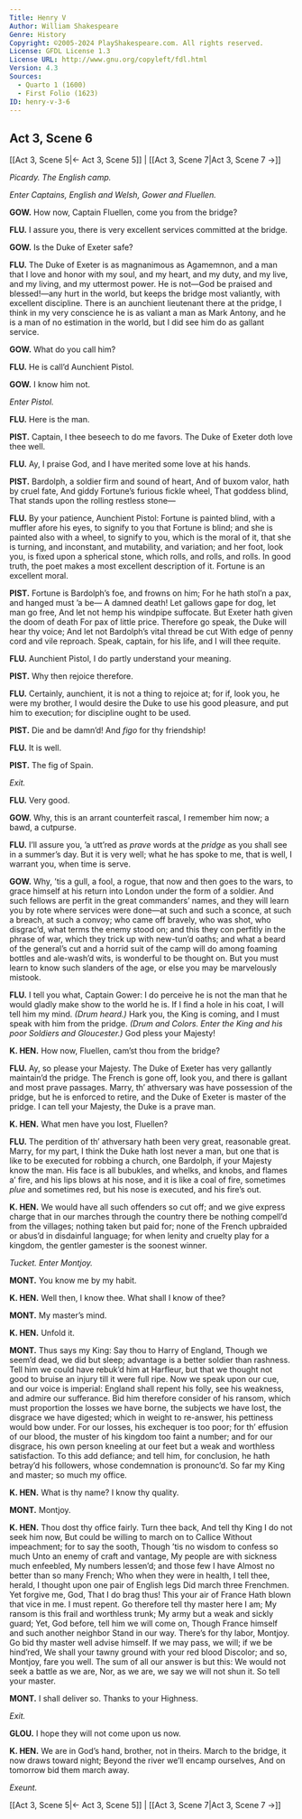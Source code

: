 ```yaml
---
Title: Henry V
Author: William Shakespeare
Genre: History
Copyright: ©2005-2024 PlayShakespeare.com. All rights reserved.
License: GFDL License 1.3
License URL: http://www.gnu.org/copyleft/fdl.html
Version: 4.3
Sources:
  - Quarto 1 (1600)
  - First Folio (1623)
ID: henry-v-3-6
---
```


## Act 3, Scene 6
[[Act 3, Scene 5|← Act 3, Scene 5]] | [[Act 3, Scene 7|Act 3, Scene 7 →]]

*Picardy. The English camp.*

*Enter Captains, English and Welsh, Gower and Fluellen.*

**GOW.**
How now, Captain Fluellen, come you from the bridge?

**FLU.**
I assure you, there is very excellent services committed at the bridge.

**GOW.**
Is the Duke of Exeter safe?

**FLU.**
The Duke of Exeter is as magnanimous as Agamemnon, and a man that I love and honor with my soul, and my heart, and my duty, and my live, and my living, and my uttermost power. He is not—God be praised and blessed!—any hurt in the world, but keeps the bridge most valiantly, with excellent discipline. There is an aunchient lieutenant there at the pridge, I think in my very conscience he is as valiant a man as Mark Antony, and he is a man of no estimation in the world, but I did see him do as gallant service.

**GOW.**
What do you call him?

**FLU.**
He is call’d Aunchient Pistol.

**GOW.**
I know him not.

*Enter Pistol.*

**FLU.**
Here is the man.

**PIST.**
Captain, I thee beseech to do me favors.
The Duke of Exeter doth love thee well.

**FLU.**
Ay, I praise God, and I have merited some love at his hands.

**PIST.**
Bardolph, a soldier firm and sound of heart,
And of buxom valor, hath by cruel fate,
And giddy Fortune’s furious fickle wheel,
That goddess blind,
That stands upon the rolling restless stone⁠—

**FLU.**
By your patience, Aunchient Pistol: Fortune is painted blind, with a muffler afore his eyes, to signify to you that Fortune is blind; and she is painted also with a wheel, to signify to you, which is the moral of it, that she is turning, and inconstant, and mutability, and variation; and her foot, look you, is fixed upon a spherical stone, which rolls, and rolls, and rolls. In good truth, the poet makes a most excellent description of it. Fortune is an excellent moral.

**PIST.**
Fortune is Bardolph’s foe, and frowns on him;
For he hath stol’n a pax, and hanged must ’a be⁠—
A damned death!
Let gallows gape for dog, let man go free,
And let not hemp his windpipe suffocate.
But Exeter hath given the doom of death
For pax of little price.
Therefore go speak, the Duke will hear thy voice;
And let not Bardolph’s vital thread be cut
With edge of penny cord and vile reproach.
Speak, captain, for his life, and I will thee requite.

**FLU.**
Aunchient Pistol, I do partly understand your meaning.

**PIST.**
Why then rejoice therefore.

**FLU.**
Certainly, aunchient, it is not a thing to rejoice at; for if, look you, he were my brother, I would desire the Duke to use his good pleasure, and put him to execution; for discipline ought to be used.

**PIST.**
Die and be damn’d! And *figo* for thy friendship!

**FLU.**
It is well.

**PIST.**
The fig of Spain.

*Exit.*

**FLU.**
Very good.

**GOW.**
Why, this is an arrant counterfeit rascal, I remember him now; a bawd, a cutpurse.

**FLU.**
I’ll assure you, ’a utt’red as *prave* words at the *pridge* as you shall see in a summer’s day. But it is very well; what he has spoke to me, that is well, I warrant you, when time is serve.

**GOW.**
Why, ’tis a gull, a fool, a rogue, that now and then goes to the wars, to grace himself at his return into London under the form of a soldier. And such fellows are perfit in the great commanders’ names, and they will learn you by rote where services were done—at such and such a sconce, at such a breach, at such a convoy; who came off bravely, who was shot, who disgrac’d, what terms the enemy stood on; and this they con perfitly in the phrase of war, which they trick up with new-tun’d oaths; and what a beard of the general’s cut and a horrid suit of the camp will do among foaming bottles and ale-wash’d wits, is wonderful to be thought on. But you must learn to know such slanders of the age, or else you may be marvelously mistook.

**FLU.**
I tell you what, Captain Gower: I do perceive he is not the man that he would gladly make show to the world he is. If I find a hole in his coat, I will tell him my mind.
*(Drum heard.)*
Hark you, the King is coming, and I must speak with him from the pridge.
*(Drum and Colors. Enter the King and his poor Soldiers and Gloucester.)*
God pless your Majesty!

**K. HEN.**
How now, Fluellen, cam’st thou from the bridge?

**FLU.**
Ay, so please your Majesty. The Duke of Exeter has very gallantly maintain’d the pridge. The French is gone off, look you, and there is gallant and most prave passages. Marry, th’ athversary was have possession of the pridge, but he is enforced to retire, and the Duke of Exeter is master of the pridge. I can tell your Majesty, the Duke is a prave man.

**K. HEN.**
What men have you lost, Fluellen?

**FLU.**
The perdition of th’ athversary hath been very great, reasonable great. Marry, for my part, I think the Duke hath lost never a man, but one that is like to be executed for robbing a church, one Bardolph, if your Majesty know the man. His face is all bubukles, and whelks, and knobs, and flames a’ fire, and his lips blows at his nose, and it is like a coal of fire, sometimes *plue* and sometimes red, but his nose is executed, and his fire’s out.

**K. HEN.**
We would have all such offenders so cut off; and we give express charge that in our marches through the country there be nothing compell’d from the villages; nothing taken but paid for; none of the French upbraided or abus’d in disdainful language; for when lenity and cruelty play for a kingdom, the gentler gamester is the soonest winner.

*Tucket. Enter Montjoy.*

**MONT.**
You know me by my habit.

**K. HEN.**
Well then, I know thee. What shall I know of thee?

**MONT.**
My master’s mind.

**K. HEN.**
Unfold it.

**MONT.**
Thus says my King: Say thou to Harry of England, Though we seem’d dead, we did but sleep; advantage is a better soldier than rashness. Tell him we could have rebuk’d him at Harfleur, but that we thought not good to bruise an injury till it were full ripe. Now we speak upon our cue, and our voice is imperial: England shall repent his folly, see his weakness, and admire our sufferance. Bid him therefore consider of his ransom, which must proportion the losses we have borne, the subjects we have lost, the disgrace we have digested; which in weight to re-answer, his pettiness would bow under. For our losses, his exchequer is too poor; for th’ effusion of our blood, the muster of his kingdom too faint a number; and for our disgrace, his own person kneeling at our feet but a weak and worthless satisfaction. To this add defiance; and tell him, for conclusion, he hath betray’d his followers, whose condemnation is pronounc’d. So far my King and master; so much my office.

**K. HEN.**
What is thy name? I know thy quality.

**MONT.**
Montjoy.

**K. HEN.**
Thou dost thy office fairly. Turn thee back,
And tell thy King I do not seek him now,
But could be willing to march on to Callice
Without impeachment; for to say the sooth,
Though ’tis no wisdom to confess so much
Unto an enemy of craft and vantage,
My people are with sickness much enfeebled,
My numbers lessen’d; and those few I have
Almost no better than so many French;
Who when they were in health, I tell thee, herald,
I thought upon one pair of English legs
Did march three Frenchmen. Yet forgive me, God,
That I do brag thus! This your air of France
Hath blown that vice in me. I must repent.
Go therefore tell thy master here I am;
My ransom is this frail and worthless trunk;
My army but a weak and sickly guard;
Yet, God before, tell him we will come on,
Though France himself and such another neighbor
Stand in our way. There’s for thy labor, Montjoy.
Go bid thy master well advise himself.
If we may pass, we will; if we be hind’red,
We shall your tawny ground with your red blood
Discolor; and so, Montjoy, fare you well.
The sum of all our answer is but this:
We would not seek a battle as we are,
Nor, as we are, we say we will not shun it.
So tell your master.

**MONT.**
I shall deliver so. Thanks to your Highness.

*Exit.*

**GLOU.**
I hope they will not come upon us now.

**K. HEN.**
We are in God’s hand, brother, not in theirs.
March to the bridge, it now draws toward night;
Beyond the river we’ll encamp ourselves,
And on tomorrow bid them march away.

*Exeunt.*

[[Act 3, Scene 5|← Act 3, Scene 5]] | [[Act 3, Scene 7|Act 3, Scene 7 →]]